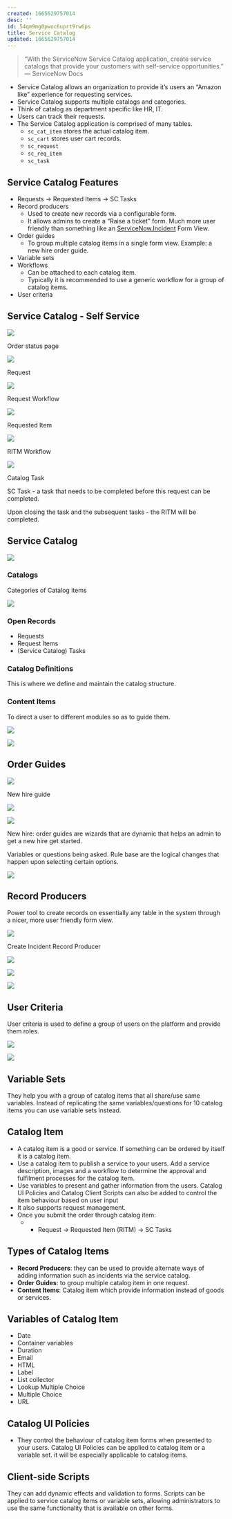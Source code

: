 ```yaml
---
created: 1665629757014
desc: ''
id: 54qm9mg0pwoc6uprt9rw6ps
title: Service Catalog
updated: 1665629757014
---
```

   
> “With the ServiceNow Service Catalog application, create service catalogs that provide your customers with self-service opportunities.” — ServiceNow Docs   
   
   
- Service Catalog allows an organization to provide it’s users an “Amazon like” experience for requesting services.   
- Service Catalog supports multiple catalogs and categories.   
- Think of catalog as department specific like HR, IT.   
- Users can track their requests.   
- The Service Catalog application is comprised of many tables.   
  - `sc_cat_item` stores the actual catalog item.   
  - `sc_cart` stores user cart records.   
  - `sc_request`   
  - `sc_req_item`   
  - `sc_task`   
   
## Service Catalog Features   
   
   
- Requests → Requested Items → SC Tasks   
- Record producers   
  - Used to create new records via a configurable form.   
  - It allows admins to create a “Raise a ticket” form. Much more user friendly than something like an [ServiceNow.Incident](../devlog/ServiceNow.Incident.md) Form View.   
- Order guides   
  - To group multiple catalog items in a single form view. Example: a new hire order guide.   
- Variable sets   
- Workflows   
  - Can be attached to each catalog item.   
  - Typically it is recommended to use a generic workflow for a group of catalog items.   
- User criteria   
   
## Service Catalog - Self Service   
   
![](https://res.cloudinary.com/zubayr/image/upload/v1665595680/wiki/zyl2wyyemlcuuclseizy.png)   
   
Order status page   
   
![](https://res.cloudinary.com/zubayr/image/upload/v1665595776/wiki/hf1ycfonixo2ueyfgsop.png)   
   
Request   
   
![](https://res.cloudinary.com/zubayr/image/upload/v1665596045/wiki/padbluztsprcc3xrb7wo.png)   
   
Request Workflow   
   
![](https://res.cloudinary.com/zubayr/image/upload/v1665596106/wiki/u27rzowedkeof5leitdk.png)   
   
Requested Item   
   
![](https://res.cloudinary.com/zubayr/image/upload/v1665596200/wiki/mywd0rzo2qi8hopvdsgn.png)   
   
RITM Workflow   
   
![](https://res.cloudinary.com/zubayr/image/upload/v1665596399/wiki/nvry9i6ge9p0o5mkwtri.png)   
   
Catalog Task   
   
SC Task - a task that needs to be completed before this request can be completed.   
   
Upon closing the task and the subsequent tasks - the RITM will be completed.   
   
## Service Catalog   
   
![](https://res.cloudinary.com/zubayr/image/upload/v1665597282/wiki/efreimbtlr6xqlyvd2gy.png)   
   
### Catalogs   
   
Categories of Catalog items   
   
![](https://res.cloudinary.com/zubayr/image/upload/v1665597314/wiki/gwtrfymn2oi2dg4apgu0.png)   
   
### Open Records   
   
   
- Requests   
- Request Items   
- (Service Catalog) Tasks   
   
### Catalog Definitions   
   
This is where we define and maintain the catalog structure.   
   
### Content Items   
   
To direct a user to different modules so as to guide them.   
   
![](https://res.cloudinary.com/zubayr/image/upload/v1665602737/wiki/wjtsfrrhtosvfjojqhn8.png)   
   
![](https://res.cloudinary.com/zubayr/image/upload/v1665602784/wiki/aw70mmvabw7zh2wxwoku.png)   
   
## Order Guides   
   
![](https://res.cloudinary.com/zubayr/image/upload/v1665603116/wiki/fou5dtxfpzdsobx7na2j.png)   
   
New hire guide   
   
![](https://res.cloudinary.com/zubayr/image/upload/v1665603178/wiki/jeb4yuinstepzgtsig9y.png)   
   
![](https://res.cloudinary.com/zubayr/image/upload/v1665603202/wiki/uvd2zoo2s9uthtebj0ul.png)   
   
New hire: order guides are wizards that are dynamic that helps an admin to get a new hire get started.   
   
Variables or questions being asked. Rule base are the logical changes that happen upon selecting certain options.   
   
![](https://res.cloudinary.com/zubayr/image/upload/v1665603501/wiki/hcnmd2hvun4w5wgmwfye.png)   
   
## Record Producers   
   
Power tool to create records on essentially any table in the system through a nicer, more user friendly form view.   
   
![](https://res.cloudinary.com/zubayr/image/upload/v1665603706/wiki/rbws94491so8i2mz4h05.png)   
   
Create Incident Record Producer   
   
![](https://res.cloudinary.com/zubayr/image/upload/v1665603825/wiki/brjvbzgpvvsnmebvivak.png)   
   
![](https://res.cloudinary.com/zubayr/image/upload/v1665603862/wiki/cu8ephu4ilcgzamewoxb.png)   
   
![](https://res.cloudinary.com/zubayr/image/upload/v1665603938/wiki/sinqlixsijutmwtughe4.png)   
   
## User Criteria   
   
User criteria is used to define a group of users on the platform and provide them roles.   
   
![](https://res.cloudinary.com/zubayr/image/upload/v1665604017/wiki/kpqxazgncbqpb2r2wj0a.png)   
   
![](https://res.cloudinary.com/zubayr/image/upload/v1665604108/wiki/zvndjqknnnedudaskwcv.png)   
   
## Variable Sets   
   
They help you with a group of catalog items that all share/use same variables. Instead of replicating the same variables/questions for 10 catalog items you can use variable sets instead.   
   
## Catalog Item   
   
   
- A catalog item is a good or service. If something can be ordered by itself it is a catalog item.   
- Use a catalog item to publish a service to your users. Add a service description, images and a workflow to determine the approval and fulfilment processes for the catalog item.   
- Use variables to present and gather information from the users. Catalog UI Policies and Catalog Client Scripts can also be added to control the item behaviour based on user input   
- It also supports request management.   
- Once you submit the order through catalog item:   
	- - Request → Requested Item (RITM) → SC Tasks   
   
## Types of Catalog Items   
   
   
- **Record Producers**: they can be used to provide alternate ways of adding information such as incidents via the service catalog.   
- **Order Guides**: to group multiple catalog item in one request.   
- **Content Items**: Catalog item which provide information instead of goods or services.   
   
## Variables of Catalog Item    
   
   
- Date   
- Container variables   
- Duration    
- Email    
- HTML   
- Label    
- List collector    
- Lookup Multiple Choice    
- Multiple Choice    
- URL   
   
   
## Catalog UI Policies   
   
   
- They control the behaviour of catalog item forms when presented to your users. Catalog UI Policies can be applied to catalog item or a variable set. it will be especially applicable to catalog items.   
   
## Client-side Scripts   
   
They can add dynamic effects and validation to forms. Scripts can be applied to service catalog items or variable sets, allowing administrators to use the same functionality that is available on other forms.